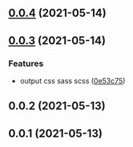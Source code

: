 ## [0.0.4](https://github.com/tyankatsu0105/formreset.css/compare/v0.0.3...v0.0.4) (2021-05-14)



## [0.0.3](https://github.com/tyankatsu0105/formreset.css/compare/v0.0.2...v0.0.3) (2021-05-14)


### Features

* output css sass scss ([0e53c75](https://github.com/tyankatsu0105/formreset.css/commit/0e53c75cbfb09b71c9b3f3af14d6ee01105f1d6e))



## 0.0.2 (2021-05-13)



## 0.0.1 (2021-05-13)



